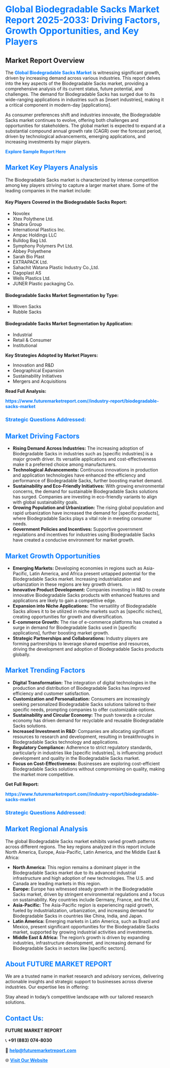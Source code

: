 <h1 style="color: #007BFF;">Global Biodegradable Sacks Market Report 2025-2033: Driving Factors, Growth Opportunities, and Key Players</h1>

<section id="overview">
<h2>Market Report Overview</h2>
<p>The <a href="https://www.futuremarketreport.com//industry-report/biodegradable-sacks-market" style="color: #007BFF; text-decoration: none;"><strong>Global Biodegradable Sacks Market</strong></a> is witnessing significant growth, driven by increasing demand across various industries. This report delves into the key aspects of the Biodegradable Sacks market, providing a comprehensive analysis of its current status, future potential, and challenges. The demand for Biodegradable Sacks has surged due to its wide-ranging applications in industries such as [insert industries], making it a critical component in modern-day [applications].</p>
<p>As consumer preferences shift and industries innovate, the Biodegradable Sacks market continues to evolve, offering both challenges and opportunities for stakeholders. The global market is expected to expand at a substantial compound annual growth rate (CAGR) over the forecast period, driven by technological advancements, emerging applications, and increasing investments by major players.</p>
</section>

<section id="overview">
<p><a href="https://www.futuremarketreport.com//request-sample/reportId=86943" style="color: #007BFF; text-decoration: none;"><strong>Explore Sample Report Here</strong></a></p>
</section>

<section id="key-players">
<h2 style="color: #007BFF;">Market Key Players Analysis</h2>
<p>The Biodegradable Sacks market is characterized by intense competition among key players striving to capture a larger market share. Some of the leading companies in the market include:</p>
<h4>Key Players Covered in the Biodegradable Sacks Report:</h4>
<ul><li>Novolex</li><li>Xtex Polythene Ltd.</li><li>Shabra Group</li><li>International Plastics Inc.</li><li>Ampac Holdings LLC</li><li>Bulldog Bag Ltd.</li><li>Symphony Polymers Pvt Ltd.</li><li>Abbey Polyethene</li><li>Sarah Bio Plast</li><li>EXTRAPACK Ltd.</li><li>Sahachit Watana Plastic Industry Co.,Ltd.</li><li>Dagoplast AS</li><li>Wells Plastics Ltd.</li><li>JUNER Plastic packaging Co.</li></ul>
<h4>Biodegradable Sacks Market Segmentation by Type:</h4>
<ul><li>Woven Sacks</li><li>Rubble Sacks</li></ul>

<h4>Biodegradable Sacks Market Segmentation by Application:</h4>
<ul><li>Industrial</li><li>Retail &amp; Consumer</li><li>Institutional</li></ul>
<p><strong>Key Strategies Adopted by Market Players:</strong></p>
<ul>
<li>Innovation and R&D</li>
<li>Geographical Expansion</li>
<li>Sustainability Initiatives</li>
<li>Mergers and Acquisitions</li>
</ul>
</section>

<section>
<p><strong>Read Full Analysis: </strong></p><a href="https://www.futuremarketreport.com//industry-report/biodegradable-sacks-market" style="color: #007BFF; text-decoration: none;"><strong>https://www.futuremarketreport.com//industry-report/biodegradable-sacks-market</strong></a>
<h3 style="color: #007BFF;">Strategic Questions Addressed:</h3>
</section>

<section id="driving-factors">
<h2 style="color: #007BFF;">Market Driving Factors</h2>
<ul>
<li><strong>Rising Demand Across Industries:</strong> The increasing adoption of Biodegradable Sacks in industries such as [specific industries] is a major growth driver. Its versatile applications and cost-effectiveness make it a preferred choice among manufacturers.</li>
<li><strong>Technological Advancements:</strong> Continuous innovations in production and application technologies have enhanced the efficiency and performance of Biodegradable Sacks, further boosting market demand.</li>
<li><strong>Sustainability and Eco-Friendly Initiatives:</strong> With growing environmental concerns, the demand for sustainable Biodegradable Sacks solutions has surged. Companies are investing in eco-friendly variants to align with global sustainability goals.</li>
<li><strong>Growing Population and Urbanization:</strong> The rising global population and rapid urbanization have increased the demand for [specific products], where Biodegradable Sacks plays a vital role in meeting consumer needs.</li>
<li><strong>Government Policies and Incentives:</strong> Supportive government regulations and incentives for industries using Biodegradable Sacks have created a conducive environment for market growth.</li>
</ul>
</section>

<section id="growth-opportunities">
<h2 style="color: #007BFF;">Market Growth Opportunities</h2>
<ul>
<li><strong>Emerging Markets:</strong> Developing economies in regions such as Asia-Pacific, Latin America, and Africa present untapped potential for the Biodegradable Sacks market. Increasing industrialization and urbanization in these regions are key growth drivers.</li>
<li><strong>Innovative Product Development:</strong> Companies investing in R&D to create innovative Biodegradable Sacks products with enhanced features and applications are likely to gain a competitive edge.</li>
<li><strong>Expansion into Niche Applications:</strong> The versatility of Biodegradable Sacks allows it to be utilized in niche markets such as [specific niches], creating opportunities for growth and diversification.</li>
<li><strong>E-commerce Growth:</strong> The rise of e-commerce platforms has created a surge in demand for Biodegradable Sacks used in [specific applications], further boosting market growth.</li>
<li><strong>Strategic Partnerships and Collaborations:</strong> Industry players are forming partnerships to leverage shared expertise and resources, driving the development and adoption of Biodegradable Sacks products globally.</li>
</ul>
</section>

<section id="trending-factors">
<h2 style="color: #007BFF;">Market Trending Factors</h2>
<ul>
<li><strong>Digital Transformation:</strong> The integration of digital technologies in the production and distribution of Biodegradable Sacks has improved efficiency and customer satisfaction.</li>
<li><strong>Customization and Personalization:</strong> Consumers are increasingly seeking personalized Biodegradable Sacks solutions tailored to their specific needs, prompting companies to offer customizable options.</li>
<li><strong>Sustainability and Circular Economy:</strong> The push towards a circular economy has driven demand for recyclable and reusable Biodegradable Sacks solutions.</li>
<li><strong>Increased Investment in R&D:</strong> Companies are allocating significant resources to research and development, resulting in breakthroughs in Biodegradable Sacks technology and applications.</li>
<li><strong>Regulatory Compliance:</strong> Adherence to strict regulatory standards, particularly in industries like [specific industries], is influencing product development and quality in the Biodegradable Sacks market.</li>
<li><strong>Focus on Cost-Effectiveness:</strong> Businesses are exploring cost-efficient Biodegradable Sacks solutions without compromising on quality, making the market more competitive.</li>
</ul>
</section>

<section>
<p><strong>Get Full Report: </strong></p><a href="https://www.futuremarketreport.com//industry-report/biodegradable-sacks-market" style="color: #007BFF; text-decoration: none;"><strong>https://www.futuremarketreport.com//industry-report/biodegradable-sacks-market</strong></a>
<h3 style="color: #007BFF;">Strategic Questions Addressed:</h3>
</section>


<section id="regional-analysis">
<h2 style="color: #007BFF;">Market Regional Analysis</h2>
<p>The global Biodegradable Sacks market exhibits varied growth patterns across different regions. The key regions analyzed in this report include North America, Europe, Asia-Pacific, Latin America, and the Middle East & Africa:</p>
<ul>
<li><strong>North America:</strong> This region remains a dominant player in the Biodegradable Sacks market due to its advanced industrial infrastructure and high adoption of new technologies. The U.S. and Canada are leading markets in this region.</li>
<li><strong>Europe:</strong> Europe has witnessed steady growth in the Biodegradable Sacks market, driven by stringent environmental regulations and a focus on sustainability. Key countries include Germany, France, and the U.K.</li>
<li><strong>Asia-Pacific:</strong> The Asia-Pacific region is experiencing rapid growth, fueled by industrialization, urbanization, and increasing demand for Biodegradable Sacks in countries like China, India, and Japan.</li>
<li><strong>Latin America:</strong> Emerging markets in Latin America, such as Brazil and Mexico, present significant opportunities for the Biodegradable Sacks market, supported by growing industrial activities and investments.</li>
<li><strong>Middle East & Africa:</strong> The region’s growth is driven by expanding industries, infrastructure development, and increasing demand for Biodegradable Sacks in sectors like [specific sectors].</li>
</ul>
</section>

<footer>
<h2 style="color: #007BFF;">About FUTURE MARKET REPORT</h2>
<p>We are a trusted name in market research and advisory services, delivering actionable insights and strategic support to businesses across diverse industries. Our expertise lies in offering:</p>

<p>Stay ahead in today’s competitive landscape with our tailored research solutions.</p>

<h2 style="color: #007BFF;">Contact Us:</h2>
<p><strong>FUTURE MARKET REPORT</strong></p>
<p>📞 <strong>+91 (883) 074-8030</strong></p>
<p>📧 <strong><a href="mailto:help@futuremarketreport.com" style="color: #007BFF;">help@futuremarketreport.com</a></strong></p>
<p>🌐 <strong><a href="https://www.futuremarketreport.com/" style="color: #007BFF;">Visit Our Website</a></strong></p>
</footer>